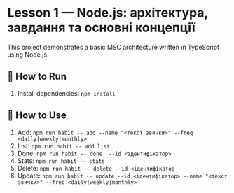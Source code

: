 # Lesson 1 — Node.js: архітектура, завдання та основні концепції

This project demonstrates a basic MSC architecture written in TypeScript using Node.js.

## 🚀 How to Run

1. Install dependencies: ```npm install```

## 🎯 How to Use
1. Add: ```npm run habit -- add --name "<текст звички>" --freq <daily|weekly|monthly>```
2. List: ```npm run habit -- add list```
3. Done: ```npm run habit -- done  --id <ідентифікатор>```
4. Stats: ```npm run habit -- stats```
5. Delete: ```npm run habit -- delete --id <ідентифікатор```
6. Update: ```npm run habit -- update --id <ідентифікатор> --name "<текст звички>" --freq <daily|weekly|monthly>```